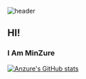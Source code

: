 ![header](https://capsule-render.vercel.app/api?type=waving&color=007fff&height=300&section=header&fontColor=ffccff&text=MinZure&fontSize=100)

## HI!

### I Am MinZure
 [![Anzure's GitHub stats](https://github-readme-stats.vercel.app/api?username=anzure51)](https://github.com/anuraghazra/github-readme-stats)
